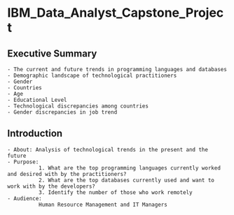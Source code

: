 # IBM_Data_Analyst_Capstone_Project

## Executive Summary
    - The current and future trends in programming languages and databases
    - Demographic landscape of technological practitioners 
    - Gender
    - Countries
    - Age
    - Educational Level
    - Technological discrepancies among countries
    - Gender discrepancies in job trend

## Introduction 
    - About: Analysis of technological trends in the present and the future
    - Purpose:
              1. What are the top programming languages currently worked and desired with by the practitioners?
              2. What are the top databases currently used and want to work with by the developers?
              3. Identify the number of those who work remotely
    - Audience: 
              Human Resource Management and IT Managers

